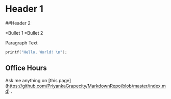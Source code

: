 # Header 1

##Header 2

*Bullet 1
*Bullet 2 

Paragraph Text
```C
printf("Hello, World! \n");
```


## Office Hours
Ask me anything on [this page] (https://github.com/PriyankaGrapecity/MarkdownRepo/blob/master/index.md) .



